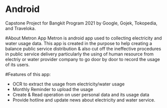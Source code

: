 # Android
Capstone Project for Bangkit Program 2021 by Google, Gojek, Tokopedia, and Traveloka.

#About Metron App
Metron is android app used to collecting electricity and water usage data.
This app is created in the purpose to help creating a balance public service 
distribution & also cut off the ineffective procedures in public service delivery
particularly the using of human resource from electriy or water provider company
to go door by door to record the usage of its users.  


#Features of this app:
- OCR to extract the usage from electricity/water usage
- Monthly Reminder to upload the usage
- Create & Read operation on user personal data and its usage data
- Provide hotline and update news about electricity and water service.


